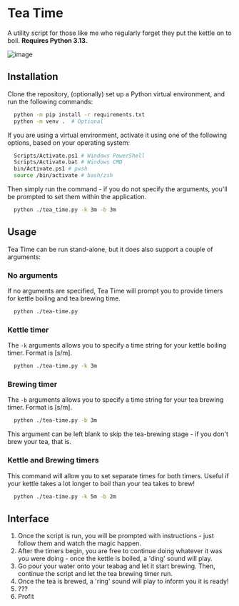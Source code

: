 # Tea Time

A utility script for those like me who regularly forget they put the kettle on to boil.
**Requires Python 3.13.**

![image](https://i.imgur.com/hHt9Hli.png)

## Installation

Clone the repository, (optionally) set up a Python virtual environment, and run the following commands:

```bash
  python -m pip install -r requirements.txt
  python -m venv .  # Optional
```

If you are using a virtual environment, activate it using one of the following options, based on your operating system:

```bash
  Scripts/Activate.ps1 # Windows PowerShell
  Scripts/Activate.bat # Windows CMD
  bin/Activate.ps1 # pwsh
  source /bin/activate # bash/zsh
```

Then simply run the command - if you do not specify the arguments, you'll be prompted to set them within the application.

```bash
  python ./tea_time.py -k 3m -b 3m
```

## Usage

Tea Time can be run stand-alone, but it does also support a couple of arguments:

### No arguments

If no arguments are specified, Tea Time will prompt you to provide timers for kettle boiling and tea brewing time.

```bash
  python ./tea-time.py
```

### Kettle timer

The `-k` arguments allows you to specify a time string for your kettle boiling timer. Format is <int>[s/m].

```bash
  python ./tea-time.py -k 3m
```

### Brewing timer

The `-b` arguments allows you to specify a time string for your tea brewing timer. Format is <int>[s/m].

```bash
  python ./tea-time.py -b 3m
```

This argument can be left blank to skip the tea-brewing stage - if you don't brew your tea, that is.

### Kettle and Brewing timers

This command will allow you to set separate times for both timers. Useful if your kettle takes a lot longer to boil than your tea takes to brew!

```bash
  python ./tea-time.py -k 5m -b 2m
```

## Interface

1. Once the script is run, you will be prompted with instructions - just follow them and watch the magic happen.
2. After the timers begin, you are free to continue doing whatever it was you were doing - once the kettle is boiled, a 'ding' sound will play.
3. Go pour your water onto your teabag and let it start brewing. Then, continue the script and let the tea brewing timer run.
4. Once the tea is brewed, a 'ring' sound will play to inform you it is ready!
5. ???
6. Profit
